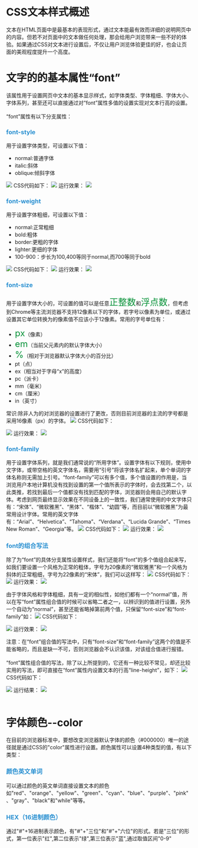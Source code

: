 <h1>CSS文本样式概述</h1>
文本在HTML页面中是最基本的表现形式，通过文本能最有效而详细的说明网页中的内容。但若不对页面中的文本做任何处理，那会给用户浏览带来一些不好的体验。如果通过CSS对文本进行设置后，不仅让用户浏览体验更佳的好，也会让页面的美观程度提升一个高度。
<h1>文字的的基本属性“font”</h1>
该属性用于设置网页中文本的基本显示样式，如字体类型、字体粗细、字体大小、字体系列，甚至还可以直接通过对“font”属性多值的设置实现对文本行高的设置。<br><br>
“font”属性有以下分支属性：
<h3 style="font-sze:16px;color:#2a90d1;">font-style</h3>
用于设置字体类型，可设置以下值：

- normal:普通字体
- italic:斜体
- oblique:倾斜字体
<img src="./images/code-css-022.jpg">
CSS代码如下：
<img src="./images/code-css-023.jpg">
运行效果：

<img src="./images/code-css-023(1).png">
<h3 style="font-sze:16px;color:#2a90d1;">font-weight</h3>
用于设置字体粗细，可设置以下值：

- normal:正常粗细
- bold:粗体
- border:更粗的字体
- lighter:更细的字体
- 100-900：步长为100,400等同于normal,而700等同于bold
<img src="./images/code-css-024.jpg">
CSS代码如下：
<img src="./images/code-css-025.jpg">
运行效果：

<img src="./images/code-css-025(1).png">
<h3 style="font-sze:16px;color:#2a90d1;">font-size</h3>
用于设置字体大小的，可设置的值可以是任意<span style="font-size: 24px;color: #0b933b;">正整数</span>和<span style="font-size: 24px;color: #0b933b;">浮点数</span>，但考虑到Chrome等主流浏览器不支持12像素以下的字体，若字号以像素为单位，或通过设置其它单位转换为的像素值不应该小于12像素。常用的字号单位有：

- <span style="font-size: 24px;color: #0b933b;">px</span>（像素）
- <span style="font-size: 24px;color: #0b933b;">em</span>（当前父元素内的默认字体大小）
- <span style="font-size: 24px;color: #0b933b;">%</span>（相对于浏览器默认字体大小的百分比）
- pt（点）
- ex（相当对于字母“x”的高度）
- pc（派卡）
- mm（毫米）
- cm（厘米）
- in（英寸）

常识:除非人为的对浏览器的设置进行了更改，否则目前浏览器的主流的字号都是采用16像素（px）的字体。
<img src="./images/code-css-026.jpg">
CSS代码如下：

<img src="./images/code-css-027.jpg">
运行效果：
<img src="./images/code-css-027(1).png">
<h3 style="font-sze:16px;color:#2a90d1;">font-family</h3>
用于设置字体系列，就是我们通常说的“所用字体”。设置字体有以下规则，使用中文字体，或带空格的英文字体名，需要用“引号”将该字体名扩起来，单个单词的字体名称则无需加上引号。“font-family”可以有多个值，多个值设置的作用是，当浏览用户本地计算机没有找到设置的第一个值所表示的字体时，会去找第二个，以此类推，若找到最后一个值都没有找到匹配的字体，浏览器则会用自己的默认字体。考虑到网页最终显示效果在不同设备上的一致性，我们通常使用的中文字体只有：“宋体”、“微软雅黑”、“黑体”、“楷体”、“幼圆”等，而目前以“微软雅黑”为最常用设计字体。常用的英文字体有：“Arial”、“Helvetica”、“Tahoma”、“Verdana”、“Lucida Grande”、“Times New Roman”、“Georgia”等。
<img src="./images/code-css-028.jpg">
CSS代码如下：
<img src="./images/code-css-029.jpg">
运行效果：
<img src="./images/code-css-029(1).png">
<h3 style="font-sze:16px;color:#2a90d1;">font的组合写法</h3>
除了为“font”的具体分支属性设置样式，我们还能将“font”的多个值组合起来写，如我们要设置一个风格为正常的粗体，字号为20像素的“微软雅黑”和一个风格为斜体的正常粗细，字号为22像素的“宋体”，我们可以这样写：
<img src="./images/code-css-030.jpg">
CSS代码如下：
<img src="./images/code-css-031.jpg">
运行效果：
<img src="./images/code-css-031(1).png">

由于字体风格和字体粗细，具有一定的相似性，如他们都有一个“normal”值，所以在写“font”属性组合值的时候可以省略二者之一，以辨识到的值进行设置，另外一个自动为“normal”，甚至还能省略掉第前两个值，只保留“font-size”和“font-family”如：
<img src="./images/code-css-032.jpg">
CSS代码如下：

<img src="./images/code-css-033.jpg">
运行效果：
<img src="./images/code-css-033(1).png">

注意：在“font”组合值的写法中，只有“font-size”和“font-family”这两个的值是不能省略的，而且是缺一不可，否则浏览器会不认识该值，对该组合值进行报错。<br><br>
“font”属性组合值的写法，除了以上所提到的，它还有一种比较不常见，却还比较实用的写法，即可直接在“font”属性内设置文本的行高“line-height”，如下：
<img src="./images/code-css-034.jpg">
CSS代码如下：

<img src="./images/code-css-035.jpg">
运行结果：
<img src="./images/code-css-035(1).png"><br><br>
<!-- <section style="background-color: #2a1907;color: #f2ebe7;">
<章节练习（一）>
<div style="border-bottom: 1px dotted #fff;"></div>
用“font”多值组合的写法制作任意四个段落的文本，具体要求如下：

- 1、第一段文本为正常风格，正常粗细，16像素的“宋体”
- 2、第二段文本为斜体风格，正常粗细，20像素的“微软雅黑”
- 3、第三段文本为正常风格，加粗，22像素的“幼圆”
- 4、第四段文本为斜体风格，加粗，22像素的“楷体”
- 5、所有段落的行高是文字的1.6倍，并且不能使用“line-height”属性
- 6、每个段落之间的间距是30像素

<扩展功能>

- 1、具有一个在页面中居中的，字体为普通风格、普通粗细、颜色为“#0349fc”的一级标题，字体为“微软雅黑”
- 2、每个段落有2个字符的缩进
</section> -->
<h1>字体颜色--color</h1>
在目前的浏览器标准中，要想改变浏览器默认字体的颜色（#000000）唯一的途径就是通过CSS的"color"属性进行设置。颜色属性可以设置4种类型的值，有以下类型：
<h3 style="font-sze:16px;color:#2a90d1;">颜色英文单词</h3>
可以通过颜色的英文单词直接设置文本的颜色<br>
如"red"、"orange"、"yellow"、"green"、"cyan"、"blue"、"purple"、"pink"、"gray"、"black"和"while"等等。
<h3 style="font-sze:16px;color:#2a90d1;">HEX（16进制颜色）</h3>
通过"#"+16进制表示颜色，有"#"+"三位"和"#"+"六位"的形式。若是"三位"的形式，第一位表示"红",第二位表示"绿",第三位表示"蓝",通过取值区间"0-9"
